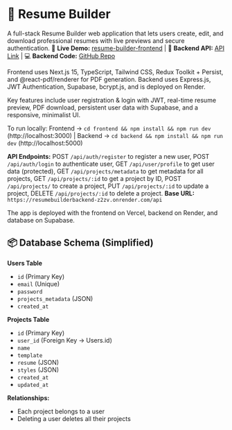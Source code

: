 # 🧾 Resume Builder

A full-stack Resume Builder web application that lets users create, edit, and download professional resumes with live previews and secure authentication. 🚀 **Live Demo:** [resume-builder-frontend](https://resume-builder-frontend-45va.vercel.app/) | 🧠 **Backend API:** [API Link](https://resumebuilderbackend-z2zv.onrender.com/api) | 💻 **Backend Code:** [GitHub Repo](https://github.com/RaviPatel94/ResumeBuilderBackend)  

Frontend uses Next.js 15, TypeScript, Tailwind CSS, Redux Toolkit + Persist, and @react-pdf/renderer for PDF generation. Backend uses Express.js, JWT Authentication, Supabase, bcrypt.js, and is deployed on Render.  

Key features include user registration & login with JWT, real-time resume preview, PDF download, persistent user data with Supabase, and a responsive, minimalist UI.  

To run locally: Frontend → `cd frontend && npm install && npm run dev` (http://localhost:3000) | Backend → `cd backend && npm install && npm run dev` (http://localhost:5000)  

**API Endpoints:** POST `/api/auth/register` to register a new user, POST `/api/auth/login` to authenticate user, GET `/api/user/profile` to get user data (protected), GET `/api/projects/metadata` to get metadata for all projects, GET `/api/projects/:id` to get a project by ID, POST `/api/projects/` to create a project, PUT `/api/projects/:id` to update a project, DELETE `/api/projects/:id` to delete a project. **Base URL:** `https://resumebuilderbackend-z2zv.onrender.com/api`  

The app is deployed with the frontend on Vercel, backend on Render, and database on Supabase.

## 📦 Database Schema (Simplified)

**Users Table**  
- `id` (Primary Key)  
- `email` (Unique)  
- `password`  
- `projects_metadata` (JSON)  
- `created_at`  

**Projects Table**  
- `id` (Primary Key)  
- `user_id` (Foreign Key → Users.id)  
- `name`  
- `template`  
- `resume` (JSON)  
- `styles` (JSON)  
- `created_at`  
- `updated_at`  

**Relationships:**  
- Each project belongs to a user  
- Deleting a user deletes all their projects